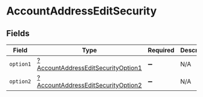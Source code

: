 # AccountAddressEditSecurity


## Fields

| Field                                                                                              | Type                                                                                               | Required                                                                                           | Description                                                                                        |
| -------------------------------------------------------------------------------------------------- | -------------------------------------------------------------------------------------------------- | -------------------------------------------------------------------------------------------------- | -------------------------------------------------------------------------------------------------- |
| `option1`                                                                                          | [?AccountAddressEditSecurityOption1](../../models/operations/AccountAddressEditSecurityOption1.md) | :heavy_minus_sign:                                                                                 | N/A                                                                                                |
| `option2`                                                                                          | [?AccountAddressEditSecurityOption2](../../models/operations/AccountAddressEditSecurityOption2.md) | :heavy_minus_sign:                                                                                 | N/A                                                                                                |